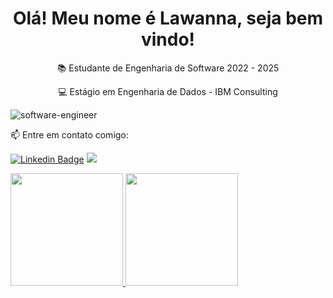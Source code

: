 <h1 align="center"> Olá! Meu nome é Lawanna, seja bem vindo! </h1> 
<p align="center">📚 Estudante de Engenharia de Software 2022 - 2025 </p>
<p align="center">💻 Estágio em Engenharia de Dados - IBM Consulting </p>


![software-engineer](https://user-images.githubusercontent.com/107578850/196538166-439a7baa-ec42-470b-acbe-553f3cdc414a.jpg)

  📫 Entre em contato comigo:
  
  [![Linkedin Badge](https://img.shields.io/badge/-LinkedIn-blue?style=flat-square&logo=Linkedin&logoColor=white&link=https://www.linkedin.com/in/lawannasouza/)](https://www.linkedin.com/in/lawannasouza/)  <a href = "mailto:lawannakenup@hotmail.com"><img src="https://img.shields.io/badge/Gmail-D14836?style=for-the-badge&logo=gmail&logoColor=white" target="_blank"></a>


<div>
<a href="https://github.com/LawannaKenup">
<img height="180em" src="https://github-readme-status.vercel.app/api/top-langs/?username=LawannaKenup&layout=compact&theme=synthwave"/>
<img height="180em" src="https://github-readme-status.vercel.app/api?username=LawannaKenup&show_icons=true&theme=synthwave#include_all_commits=true&count_private=true"/>
<div>
